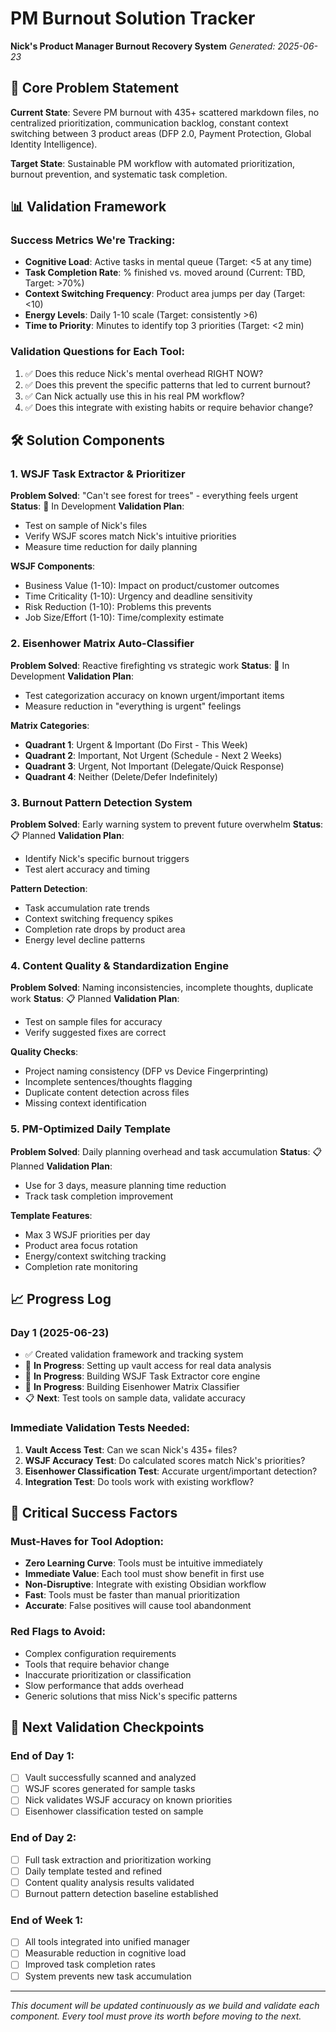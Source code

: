 # PM Burnout Solution Tracker

**Nick's Product Manager Burnout Recovery System**
*Generated: 2025-06-23*

## 🎯 Core Problem Statement

**Current State**: Severe PM burnout with 435+ scattered markdown files, no centralized prioritization, communication backlog, constant context switching between 3 product areas (DFP 2.0, Payment Protection, Global Identity Intelligence).

**Target State**: Sustainable PM workflow with automated prioritization, burnout prevention, and systematic task completion.

## 📊 Validation Framework

### Success Metrics We're Tracking:
- **Cognitive Load**: Active tasks in mental queue (Target: <5 at any time)
- **Task Completion Rate**: % finished vs. moved around (Current: TBD, Target: >70%)
- **Context Switching Frequency**: Product area jumps per day (Target: <10)
- **Energy Levels**: Daily 1-10 scale (Target: consistently >6)
- **Time to Priority**: Minutes to identify top 3 priorities (Target: <2 min)

### Validation Questions for Each Tool:
1. ✅ Does this reduce Nick's mental overhead RIGHT NOW?
2. ✅ Does this prevent the specific patterns that led to current burnout?
3. ✅ Can Nick actually use this in his real PM workflow?
4. ✅ Does this integrate with existing habits or require behavior change?

## 🛠️ Solution Components

### 1. WSJF Task Extractor & Prioritizer
**Problem Solved**: "Can't see forest for trees" - everything feels urgent
**Status**: 🚧 In Development
**Validation Plan**: 
- Test on sample of Nick's files
- Verify WSJF scores match Nick's intuitive priorities
- Measure time reduction for daily planning

**WSJF Components**:
- Business Value (1-10): Impact on product/customer outcomes
- Time Criticality (1-10): Urgency and deadline sensitivity  
- Risk Reduction (1-10): Problems this prevents
- Job Size/Effort (1-10): Time/complexity estimate

### 2. Eisenhower Matrix Auto-Classifier
**Problem Solved**: Reactive firefighting vs strategic work
**Status**: 🚧 In Development
**Validation Plan**:
- Test categorization accuracy on known urgent/important items
- Measure reduction in "everything is urgent" feelings

**Matrix Categories**:
- **Quadrant 1**: Urgent & Important (Do First - This Week)
- **Quadrant 2**: Important, Not Urgent (Schedule - Next 2 Weeks)
- **Quadrant 3**: Urgent, Not Important (Delegate/Quick Response)
- **Quadrant 4**: Neither (Delete/Defer Indefinitely)

### 3. Burnout Pattern Detection System
**Problem Solved**: Early warning system to prevent future overwhelm
**Status**: 📋 Planned
**Validation Plan**:
- Identify Nick's specific burnout triggers
- Test alert accuracy and timing

**Pattern Detection**:
- Task accumulation rate trends
- Context switching frequency spikes
- Completion rate drops by product area
- Energy level decline patterns

### 4. Content Quality & Standardization Engine
**Problem Solved**: Naming inconsistencies, incomplete thoughts, duplicate work
**Status**: 📋 Planned
**Validation Plan**:
- Test on sample files for accuracy
- Verify suggested fixes are correct

**Quality Checks**:
- Project naming consistency (DFP vs Device Fingerprinting)
- Incomplete sentences/thoughts flagging
- Duplicate content detection across files
- Missing context identification

### 5. PM-Optimized Daily Template
**Problem Solved**: Daily planning overhead and task accumulation
**Status**: 📋 Planned
**Validation Plan**:
- Use for 3 days, measure planning time reduction
- Track task completion improvement

**Template Features**:
- Max 3 WSJF priorities per day
- Product area focus rotation
- Energy/context switching tracking
- Completion rate monitoring

## 📈 Progress Log

### Day 1 (2025-06-23)
- ✅ Created validation framework and tracking system
- 🚧 **In Progress**: Setting up vault access for real data analysis
- 🚧 **In Progress**: Building WSJF Task Extractor core engine
- 🚧 **In Progress**: Building Eisenhower Matrix Classifier
- 📋 **Next**: Test tools on sample data, validate accuracy

### Immediate Validation Tests Needed:
1. **Vault Access Test**: Can we scan Nick's 435+ files?
2. **WSJF Accuracy Test**: Do calculated scores match Nick's priorities?
3. **Eisenhower Classification Test**: Accurate urgent/important detection?
4. **Integration Test**: Do tools work with existing workflow?

## 🚨 Critical Success Factors

### Must-Haves for Tool Adoption:
- **Zero Learning Curve**: Tools must be intuitive immediately
- **Immediate Value**: Each tool must show benefit in first use
- **Non-Disruptive**: Integrate with existing Obsidian workflow
- **Fast**: Tools must be faster than manual prioritization
- **Accurate**: False positives will cause tool abandonment

### Red Flags to Avoid:
- Complex configuration requirements
- Tools that require behavior change
- Inaccurate prioritization or classification
- Slow performance that adds overhead
- Generic solutions that miss Nick's specific patterns

## 🎯 Next Validation Checkpoints

### End of Day 1:
- [ ] Vault successfully scanned and analyzed
- [ ] WSJF scores generated for sample tasks
- [ ] Nick validates WSJF accuracy on known priorities
- [ ] Eisenhower classification tested on sample

### End of Day 2:
- [ ] Full task extraction and prioritization working
- [ ] Daily template tested and refined
- [ ] Content quality analysis results validated
- [ ] Burnout pattern detection baseline established

### End of Week 1:
- [ ] All tools integrated into unified manager
- [ ] Measurable reduction in cognitive load
- [ ] Improved task completion rates
- [ ] System prevents new task accumulation

---

*This document will be updated continuously as we build and validate each component. Every tool must prove its worth before moving to the next.*